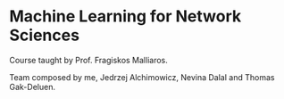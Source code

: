 # Machine Learning for Network Sciences
Course taught by Prof. Fragiskos Malliaros.

Team composed by me, Jedrzej Alchimowicz, Nevina Dalal and Thomas Gak-Deluen.

